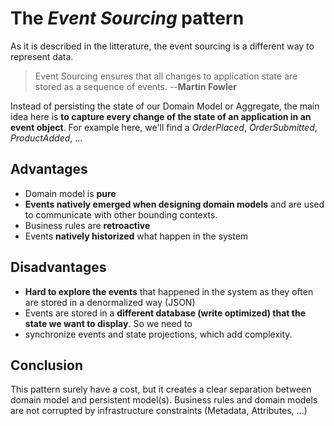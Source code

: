 # The *Event Sourcing* pattern

As it is described in the litterature, the event sourcing is a different way to represent data.

>Event Sourcing ensures that all changes to application state are stored as a sequence of events. --**Martin Fowler**

Instead of persisting the state of our Domain Model or Aggregate, the main idea here is **to capture every 
change of the state of an application in an event object**. For example here, we'll find a *OrderPlaced*, *OrderSubmitted*, *ProductAdded*, ...


## Advantages
* Domain model is **pure**
* **Events natively emerged when designing domain models** and are used to communicate with other bounding contexts.
* Business rules are **retroactive**
* Events **natively historized** what happen in the system

## Disadvantages
* **Hard to explore the events** that happened in the system as they often are stored in a denormalized way (JSON)
* Events are stored in a **different database (write optimized) that the state we want to display**. So we need to
* synchronize events and state projections, which add complexity.

## Conclusion
This pattern surely have a cost, but it creates a clear separation between domain model and persistent model(s).
Business rules and domain models are not corrupted by infrastructure constraints (Metadata, Attributes, ...)